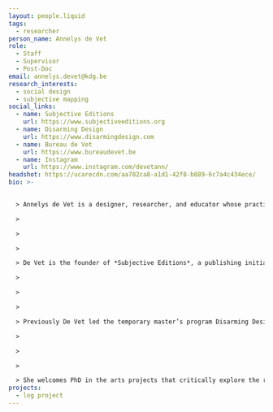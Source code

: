 ```yaml
---
layout: people.liquid
tags:
  - researcher
person_name: Annelys de Vet
role:
  - Staff
  - Supervisor
  - Post-Doc
email: annelys.devet@kdg.be
research_interests:
  - social design
  - subjective mapping
social_links:
  - name: Subjective Editions
    url: https://www.subjectiveeditions.org
  - name: Disarming Design
    url: https://www.disarmingdesign.com
  - name: Bureau de Vet
    url: https://www.bureaudevet.be
  - name: Instagram
    url: https://www.instagram.com/devetann/
headshot: https://ucarecdn.com/aa782ca8-a1d1-42f8-b889-6c7a4c434ece/
bio: >-
  

  > Annelys de Vet is a designer, researcher, and educator whose practice focuses on long-term, participatory design projects that engage with urgent social and political issues. Currently, she is a postdoctoral researcher at ARIA (University of Antwerp), after having completed her doctoral research *Disarming Design: Politics of Participatory Practices* at Sint Lucas Antwerpen / ARIA in 2024.

  >

  >  

  >

  > De Vet is the founder of *Subjective Editions*, a publishing initiative that collaboratively maps regions through the lived experiences and perspectives of local communities. She is the co-founder of *Disarming Design from Palestine;* a platform that develops thought-provoking products from Palestine. 

  >

  >  

  >

  > Previously De Vet led the temporary master’s program Disarming Design at the Sandberg Instituut in Amsterdam—an experimental curriculum exploring design practices within contexts of oppression. At this moment she teaches in the Master’s Context: Socio-Political program at Sint Lucas Antwerpen. 

  >

  >  

  >

  > She welcomes PhD in the arts projects that critically explore the role of design within socio-political contexts. Her interests include participatory artistic practices, community-driven projects, and pedagogical projects that challenge dominant narratives and foster collective imaginaries. She is particularly drawn to research that investigates design as a tool for social engagement, emancipation, and situated knowledge production.
projects:
  - log project
---
```

